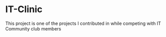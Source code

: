 # IT-Clinic
This project is one of the projects I contributed in while competing with IT Community club members
